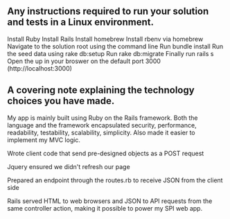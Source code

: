 ## Any instructions required to run your solution and tests in a Linux environment.

Install Ruby
Install Rails
Install homebrew
Install rbenv via homebrew
Navigate to the solution root using the command line
Run bundle install
Run the seed data using rake db:setup
Run rake db:migrate
Finally run rails s
Open the up in your broswer on the default port 3000 (http://localhost:3000)

## A covering note explaining the technology choices you have made.

My app is mainly built using Ruby on the Rails framework. Both the language and the framework encapsulated security, performance, readability, testability, scalability, simplicity. Also made it easier to implement my MVC logic.

Wrote client code that send pre-designed objects as a POST request

Jquery ensured we didn't refresh our page

Prepared an endpoint through the routes.rb to receive JSON from the client side

Rails served HTML to web browsers and JSON to API requests from the same controller action, making it possible to power my SPI web app.
